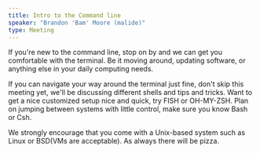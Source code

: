 ```yaml
---
title: Intro to the Command line
speaker: "Brandon 'Bam' Moore (malide)"
type: Meeting
---
```

If you're new to the command line, stop on by and we can get you comfortable with the terminal. Be it moving around, updating software, or anything else in your daily computing needs. 

If you can navigate your way around the terminal just fine, don't skip this meeting yet, we'll be discussing different shells and tips and tricks. Want to get a nice customized setup nice and quick, try FISH or OH-MY-ZSH. Plan on jumping between systems with little control, make sure you know Bash or Csh.

We strongly encourage that you come with a Unix-based system such as Linux or BSD(VMs are acceptable). As always there will be pizza.

